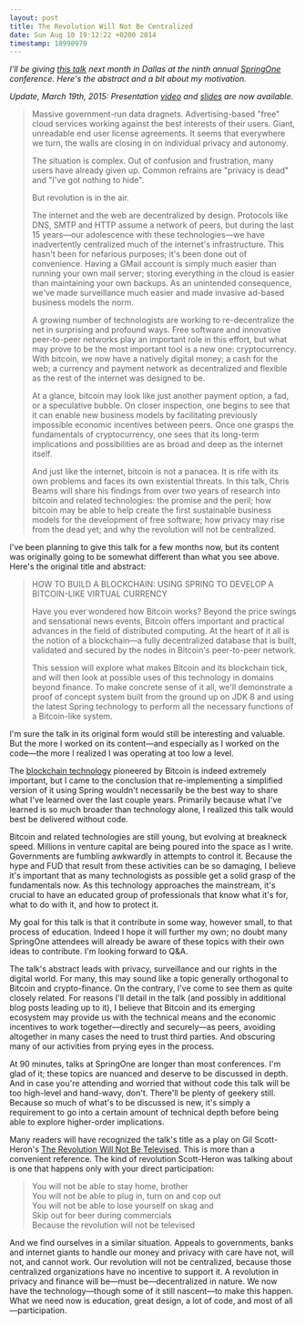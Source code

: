 ```yaml
---
layout: post
title: The Revolution Will Not Be Centralized
date: Sun Aug 10 19:12:22 +0200 2014
timestamp: 18990970
---
```


_I'll be giving [this talk](https://2014.event.springone2gx.com/schedule/sessions/the_revolution_will_not_be_centralized.html) next month in Dallas at the ninth annual [SpringOne](http://2014.event.springone2gx.com) conference. Here's the abstract and a bit about my motivation._

_*Update*, March 19th, 2015: Presentation [video](https://www.youtube.com/watch?v=kGsEJR8kAOM) and [slides](http://www.slideshare.net/SpringCentral/the-revolution-will-not-be-centralizedhow-to-build-a-blockchain-using-spring-to-develop-a-bitcoinlike-virtual-currency) are now available._

> Massive government-run data dragnets. Advertising-based "free" cloud services working against the best interests of their users. Giant, unreadable end user license agreements. It seems that everywhere we turn, the walls are closing in on individual privacy and autonomy.
>
> The situation is complex. Out of confusion and frustration, many users have already given up. Common refrains are "privacy is dead" and "I've got nothing to hide".
>
> But revolution is in the air.
>
> The internet and the web are decentralized by design. Protocols like DNS, SMTP and HTTP assume a network of peers, but during the last 15 years—our adolescence with these technologies—we have inadvertently centralized much of the internet's infrastructure. This hasn't been for nefarious purposes; it's been done out of convenience. Having a GMail account is simply much easier than running your own mail server; storing everything in the cloud is easier than maintaining your own backups. As an unintended consequence, we've made surveillance much easier and made invasive ad-based business models the norm.
>
> A growing number of technologists are working to re-decentralize the net in surprising and profound ways. Free software and innovative peer-to-peer networks play an important role in this effort, but what may prove to be the most important tool is a new one: cryptocurrency. With bitcoin, we now have a natively digital money; a cash for the web; a currency and payment network as decentralized and flexible as the rest of the internet was designed to be.
>
> At a glance, bitcoin may look like just another payment option, a fad, or a speculative bubble. On closer inspection, one begins to see that it can enable new business models by facilitating previously impossible economic incentives between peers. Once one grasps the fundamentals of cryptocurrency, one sees that its long-term implications and possibilities are as broad and deep as the internet itself.
>
> And just like the internet, bitcoin is not a panacea. It is rife with its own problems and faces its own existential threats. In this talk, Chris Beams will share his findings from over two years of research into bitcoin and related technologies: the promise and the peril; how bitcoin may be able to help create the first sustainable business models for the development of free software; how privacy may rise from the dead yet; and why the revolution will not be centralized.

I've been planning to give this talk for a few months now, but its content was originally going to be somewhat different than what you see above. Here's the original title and abstract:

> HOW TO BUILD A BLOCKCHAIN: USING SPRING TO DEVELOP A BITCOIN-LIKE VIRTUAL CURRENCY
> 
> Have you ever wondered how Bitcoin works? Beyond the price swings and sensational news events, Bitcoin offers important and practical advances in the field of distributed computing. At the heart of it all is the notion of a blockchain—a fully decentralized database that is built, validated and secured by the nodes in Bitcoin's peer-to-peer network.
> 
> This session will explore what makes Bitcoin and its blockchain tick, and will then look at possible uses of this technology in domains beyond finance. To make concrete sense of it all, we'll demonstrate a proof of concept system built from the ground up on JDK 8 and using the latest Spring technology to perform all the necessary functions of a Bitcoin-like system.

I'm sure the talk in its original form would still be interesting and valuable. But the more I worked on its content—and especially as I worked on the code—the more I realized I was operating at too low a level.

The [blockchain technology](https://bitcoin.org/en/developer-guide#block-chain) pioneered by Bitcoin is indeed extremely important, but I came to the conclusion that re-implementing a simplified version of it using Spring wouldn't necessarily be the best way to share what I've learned over the last couple years. Primarily because what I've learned is so much broader than technology alone, I realized this talk would best be delivered without code.

Bitcoin and related technologies are still young, but evolving at breakneck speed. Millions in venture capital are being poured into the space as I write. Governments are fumbling awkwardly in attempts to control it. Because the hype and FUD that result from these activities can be so damaging, I believe it's important that as many technologists as possible get a solid grasp of the fundamentals now. As this technology approaches the mainstream, it's crucial to have an educated group of professionals that know what it's for, what to do with it, and how to protect it.

My goal for this talk is that it contribute in some way, however small, to that process of education. Indeed I hope it will further my own; no doubt many SpringOne attendees will already be aware of these topics with their own ideas to contribute. I'm looking forward to Q&amp;A.

The talk's abstract leads with privacy, surveillance and our rights in the digital world. For many, this may sound like a topic generally orthogonal to Bitcoin and crypto-finance. On the contrary, I've come to see them as quite closely related. For reasons I'll detail in the talk (and possibly in additional blog posts leading up to it), I believe that Bitcoin and its emerging ecosystem may provide us with the technical means and the economic incentives to work together—directly and securely—as peers, avoiding altogether in many cases the need to trust third parties. And obscuring many of our activities from prying eyes in the process.

At 90 minutes, talks at SpringOne are longer than most conferences. I'm glad of it; these topics are nuanced and deserve to be discussed in depth. And in case you're attending and worried that without code this talk will be too high-level and hand-wavy, don't. There'll be plenty of geekery still. Because so much of what's to be discussed is new, it's simply a requirement to go into a certain amount of technical depth before being able to explore higher-order implications.

Many readers will have recognized the talk's title as a play on Gil Scott-Heron's [The Revolution Will Not Be Televised](http://lit.genius.com/Gil-scott-heron-the-revolution-will-not-be-televised-annotated). This is more than a convenient reference. The kind of revolution Scott-Heron was talking about is one that happens only with your direct participation:

> You will not be able to stay home, brother <br>
> You will not be able to plug in, turn on and cop out <br>
> You will not be able to lose yourself on skag and <br>
> Skip out for beer during commercials <br>
> Because the revolution will not be televised <br>

And we find ourselves in a similar situation. Appeals to governments, banks and internet giants to handle our money and privacy with care have not, will not, and cannot work. Our revolution will not be centralized, because those centralized organizations have no incentive to support it. A revolution in privacy and finance will be—must be—decentralized in nature. We now have the technology—though some of it still nascent—to make this happen. What we need now is education, great design, a lot of code, and most of all—participation.
